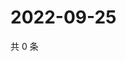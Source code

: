 # 2022-09-25

共 0 条

<!-- BEGIN WEIBO -->
<!-- 最后更新时间 Sun Sep 25 2022 09:54:41 GMT+0800 (China Standard Time) -->

<!-- END WEIBO -->
